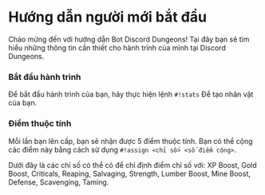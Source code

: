# Hướng dẫn người mới bắt đầu

Chào mừng đến với hướng dẫn Bot Discord Dungeons! Tại đây bạn sẽ tìm hiểu những thông tin cần thiết cho hành trình của mình tại Discord Dungeons.

### Bắt đầu hành trình

Để bắt đầu hành trình của bạn, hãy thực hiện lệnh `#!stats` Để tạo nhân vật của bạn.

### Điểm thuộc tính

 Mỗi lần bạn lên cấp, bạn sẽ nhận được 5 điểm thuộc tính. Bạn có thể cộng các điểm này bằng cách sử dụng `#!assign <chỉ số> <số điểm cộng>`.

 Dưới đây là các chỉ số có thể có để chỉ định điểm chỉ số với: XP Boost, Gold Boost, Criticals, Reaping, Salvaging, Strength, Lumber Boost, Mine Boost, Defense, Scavenging, Taming.





